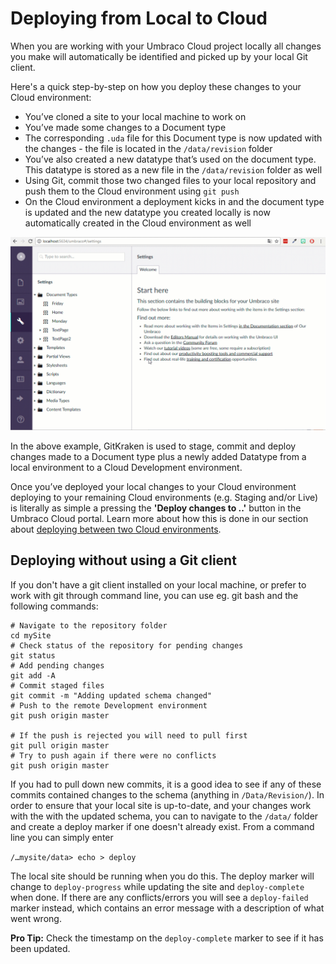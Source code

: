 # Deploying from Local to Cloud

When you are working with your Umbraco Cloud project locally all changes you make will automatically be identified and picked up by your local Git client. 

Here's a quick step-by-step on how you deploy these changes to your Cloud environment:

  - You’ve cloned a site to your local machine to work on
  - You’ve made some changes to a Document type
  - The corresponding `.uda` file for this Document type is now updated with the changes - the file is located in the `/data/revision` folder
  - You’ve also created a new datatype that’s used on the document type. This datatype is stored as a new file in the `/data/revision` folder as well
  - Using Git, commit those two changed files to your local repository and push them to the Cloud environment using `git push`
  - On the Cloud environment a deployment kicks in and the document type is updated and the new datatype you created locally is now automatically created in the Cloud environment as well

![Deploy from Local to Remote](images/stage-commit-deploy.gif)

In the above example, GitKraken is used to stage, commit and deploy changes made to a Document type plus a newly added Datatype from a local environment to a Cloud Development environment.

Once you’ve deployed your local changes to your Cloud environment deploying to your remaining Cloud environments (e.g. Staging and/or Live) is literally as simple a pressing the **'Deploy changes to ..'** button in the Umbraco Cloud portal. Learn more about how this is done in our section about [deploying between two Cloud environments](../Cloud-to-Cloud).

## Deploying without using a Git client

If you don't have a git client installed on your local machine, or prefer to work with git through command line, you can use eg. git bash and the following commands:

    # Navigate to the repository folder
    cd mySite
    # Check status of the repository for pending changes
    git status
    # Add pending changes
    git add -A
    # Commit staged files
    git commit -m "Adding updated schema changed"
    # Push to the remote Development environment
    git push origin master
    
    # If the push is rejected you will need to pull first
    git pull origin master
    # Try to push again if there were no conflicts
    git push origin master

If you had to pull down new commits, it is a good idea to see if any of these commits contained changes to the schema (anything in `/Data/Revision/`). In order to ensure that your local site is up-to-date, and your changes work with the with the updated schema, you can to navigate to the `/data/` folder and create a deploy marker if one doesn't already exist. From a command line you can simply enter

`/…mysite/data> echo > deploy` 

The local site should be running when you do this. The deploy marker will change to `deploy-progress` while updating the site and `deploy-complete` when done. If there are any conflicts/errors you will see a `deploy-failed` marker instead, which contains an error message with a description of what went wrong.

**Pro Tip:** Check the timestamp on the `deploy-complete` marker to see if it has been updated.
